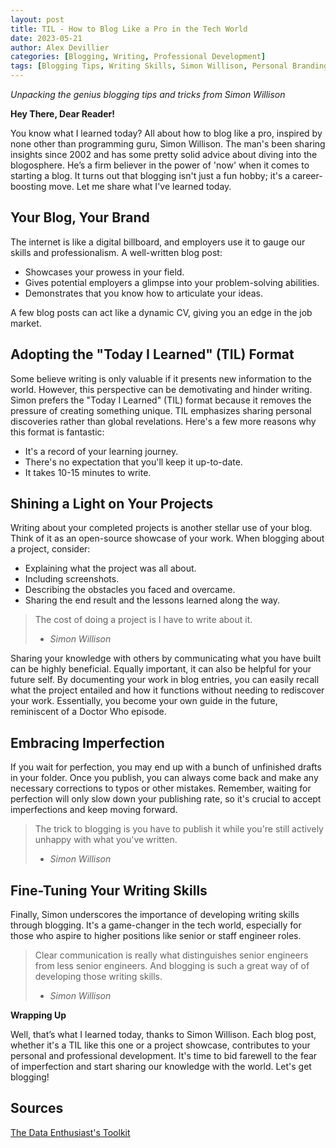 ```yaml
---
layout: post
title: TIL - How to Blog Like a Pro in the Tech World
date: 2023-05-21
author: Alex Devillier
categories: [Blogging, Writing, Professional Development]
tags: [Blogging Tips, Writing Skills, Simon Willison, Personal Branding]
---
```


_Unpacking the genius blogging tips and tricks from Simon Willison_

**Hey There, Dear Reader!**

You know what I learned today? All about how to blog like a pro, inspired by none other than programming guru, Simon Willison. The man's been sharing insights since 2002 and has some pretty solid advice about diving into the blogosphere. He’s a firm believer in the power of 'now' when it comes to starting a blog. It turns out that blogging isn't just a fun hobby; it's a career-boosting move. Let me share what I've learned today.

## Your Blog, Your Brand

The internet is like a digital billboard, and employers use it to gauge our skills and professionalism. A well-written blog post:

- Showcases your prowess in your field.
- Gives potential employers a glimpse into your problem-solving abilities.
- Demonstrates that you know how to articulate your ideas.

A few blog posts can act like a dynamic CV, giving you an edge in the job market.

## Adopting the "Today I Learned" (TIL) Format

Some believe writing is only valuable if it presents new information to the world. However, this perspective can be demotivating and hinder writing. Simon prefers the "Today I Learned" (TIL) format because it removes the pressure of creating something unique. TIL emphasizes sharing personal discoveries rather than global revelations. Here's a few more reasons why this format is fantastic:

- It's a record of your learning journey.
- There's no expectation that you'll keep it up-to-date.
- It takes 10-15 minutes to write.

## Shining a Light on Your Projects

Writing about your completed projects is another stellar use of your blog. Think of it as an open-source showcase of your work. When blogging about a project, consider:

- Explaining what the project was all about.
- Including screenshots.
- Describing the obstacles you faced and overcame.
- Sharing the end result and the lessons learned along the way.

> The cost of doing a project is I have to write about it.
>
> - _Simon Willison_

Sharing your knowledge with others by communicating what you have built can be highly beneficial. Equally important, it can also be helpful for your future self. By documenting your work in blog entries, you can easily recall what the project entailed and how it functions without needing to rediscover your work. Essentially, you become your own guide in the future, reminiscent of a Doctor Who episode.

## Embracing Imperfection

If you wait for perfection, you may end up with a bunch of unfinished drafts in your folder. Once you publish, you can always come back and make any necessary corrections to typos or other mistakes. Remember, waiting for perfection will only slow down your publishing rate, so it's crucial to accept imperfections and keep moving forward.

> The trick to blogging is you have to publish it while you're still actively unhappy with what you've written.
>
> - _Simon Willison_

## Fine-Tuning Your Writing Skills

Finally, Simon underscores the importance of developing writing skills through blogging. It's a game-changer in the tech world, especially for those who aspire to higher positions like senior or staff engineer roles.

> Clear communication is really what distinguishes senior engineers from less senior engineers. And blogging is such a great way of of developing those writing skills.
>
> - _Simon Willison_

**Wrapping Up**

Well, that’s what I learned today, thanks to Simon Willison. Each blog post, whether it's a TIL like this one or a project showcase, contributes to your personal and professional development. It's time to bid farewell to the fear of imperfection and start sharing our knowledge with the world. Let's get blogging!

## Sources

[The Data Enthusiast's Toolkit](https://www.youtube.com/watch?v=zI43eaPc59Q&t=2169s)
